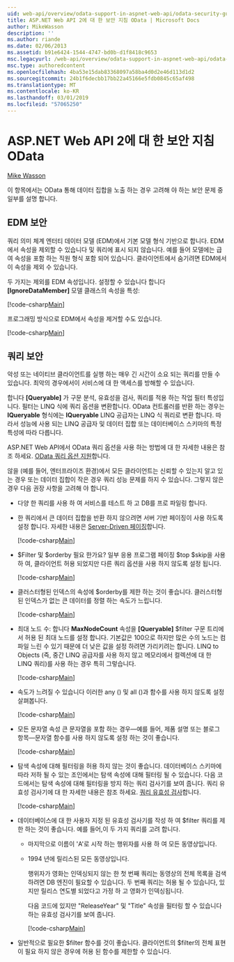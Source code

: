 ```yaml
---
uid: web-api/overview/odata-support-in-aspnet-web-api/odata-security-guidance
title: ASP.NET Web API 2에 대 한 보안 지침 OData | Microsoft Docs
author: MikeWasson
description: ''
ms.author: riande
ms.date: 02/06/2013
ms.assetid: b91e6424-1544-4747-bd0b-d1f8418c9653
msc.legacyurl: /web-api/overview/odata-support-in-aspnet-web-api/odata-security-guidance
msc.type: authoredcontent
ms.openlocfilehash: 4ba53e15dab83368097a58ba4d0d2e46d113d1d2
ms.sourcegitcommit: 24b1f6decbb17bb22a45166e5fdb0845c65af498
ms.translationtype: MT
ms.contentlocale: ko-KR
ms.lasthandoff: 03/01/2019
ms.locfileid: "57065250"
---
```

<a name="security-guidance-for-aspnet-web-api-2-odata"></a>ASP.NET Web API 2에 대 한 보안 지침 OData
====================
[Mike Wasson](https://github.com/MikeWasson)

이 항목에서는 OData 통해 데이터 집합을 노출 하는 경우 고려해 야 하는 보안 문제 중 일부를 설명 합니다.

## <a name="edm-security"></a>EDM 보안

쿼리 의미 체계 엔터티 데이터 모델 (EDM)에서 기본 모델 형식 기반으로 합니다. EDM에서 속성을 제외할 수 있습니다 및 쿼리에 표시 되지 않습니다. 예를 들어 모델에는 급여 속성을 포함 하는 직원 형식 포함 되어 있습니다. 클라이언트에서 숨기려면 EDM에서이 속성을 제외 수 있습니다.

두 가지는 제외를 EDM 속성입니다. 설정할 수 있습니다 합니다 **[IgnoreDataMember]** 모델 클래스의 속성을 특성:

[!code-csharp[Main](odata-security-guidance/samples/sample1.cs)]

프로그래밍 방식으로 EDM에서 속성을 제거할 수도 있습니다.

[!code-csharp[Main](odata-security-guidance/samples/sample2.cs)]

## <a name="query-security"></a>쿼리 보안

악성 또는 네이티브 클라이언트를 실행 하는 매우 긴 시간이 소요 되는 쿼리를 만들 수 있습니다. 최악의 경우에서이 서비스에 대 한 액세스를 방해할 수 있습니다.

합니다 **[Queryable]** 가 구문 분석, 유효성을 검사, 쿼리를 적용 하는 작업 필터 특성입니다. 필터는 LINQ 식에 쿼리 옵션을 변환합니다. OData 컨트롤러를 반환 하는 경우는 **IQueryable** 형식에는 **IQueryable** LINQ 공급자는 LINQ 식 쿼리로 변환 합니다. 따라서 성능에 사용 되는 LINQ 공급자 및 데이터 집합 또는 데이터베이스 스키마의 특정 특성에 따라 다릅니다.

ASP.NET Web API에서 OData 쿼리 옵션을 사용 하는 방법에 대 한 자세한 내용은 참조 하세요. [OData 쿼리 옵션 지원](supporting-odata-query-options.md)합니다.

않을 (예를 들어, 엔터프라이즈 환경)에서 모든 클라이언트는 신뢰할 수 있는지 알고 있는 경우 또는 데이터 집합이 작은 경우 쿼리 성능 문제를 하지 수 있습니다. 그렇지 않은 경우 다음 권장 사항을 고려해 야 합니다.

- 다양 한 쿼리를 사용 하 여 서비스를 테스트 하 고 DB를 프로 파일링 합니다.
- 한 쿼리에서 큰 데이터 집합을 반환 하지 않으려면 서버 기반 페이징이 사용 하도록 설정 합니다. 자세한 내용은 [Server-Driven 페이징](supporting-odata-query-options.md#server-paging)합니다. 

    [!code-csharp[Main](odata-security-guidance/samples/sample3.cs)]
- $Filter 및 $orderby 필요 한가요? 일부 응용 프로그램 페이징 $top $skip을 사용 하 여, 클라이언트 허용 되었지만 다른 쿼리 옵션을 사용 하지 않도록 설정 됩니다. 

    [!code-csharp[Main](odata-security-guidance/samples/sample4.cs)]
- 클러스터형된 인덱스의 속성에 $orderby를 제한 하는 것이 좋습니다. 클러스터형된 인덱스가 없는 큰 데이터를 정렬 하는 속도가 느립니다. 

    [!code-csharp[Main](odata-security-guidance/samples/sample5.cs)]
- 최대 노드 수: 합니다 **MaxNodeCount** 속성을 **[Queryable]** $filter 구문 트리에서 허용 된 최대 노드를 설정 합니다. 기본값은 100으로 하지만 많은 수의 노드는 컴파일 느린 수 있기 때문에 더 낮은 값을 설정 하려면 가리키려는 합니다. LINQ to Objects (즉, 중간 LINQ 공급자를 사용 하지 않고 메모리에서 컬렉션에 대 한 LINQ 쿼리)를 사용 하는 경우 특히 그렇습니다. 

    [!code-csharp[Main](odata-security-guidance/samples/sample6.cs)]
- 속도가 느려질 수 있습니다 이러한 any () 및 all ()과 함수를 사용 하지 않도록 설정 살펴봅니다. 

    [!code-csharp[Main](odata-security-guidance/samples/sample7.cs)]
- 모든 문자열 속성 큰 문자열을 포함 하는 경우&#8212;예를 들어, 제품 설명 또는 블로그 항목&#8212;문자열 함수를 사용 하지 않도록 설정 하는 것이 좋습니다. 

    [!code-csharp[Main](odata-security-guidance/samples/sample8.cs)]
- 탐색 속성에 대해 필터링을 허용 하지 않는 것이 좋습니다. 데이터베이스 스키마에 따라 저하 될 수 있는 조인에서는 탐색 속성에 대해 필터링 될 수 있습니다. 다음 코드에서는 탐색 속성에 대해 필터링을 방지 하는 쿼리 검사기를 보여 줍니다. 쿼리 유효성 검사기에 대 한 자세한 내용은 참조 하세요. [쿼리 유효성 검사](supporting-odata-query-options.md#query-validation)합니다. 

    [!code-csharp[Main](odata-security-guidance/samples/sample9.cs)]
- 데이터베이스에 대 한 사용자 지정 된 유효성 검사기를 작성 하 여 $filter 쿼리를 제한 하는 것이 좋습니다. 예를 들어,이 두 가지 쿼리를 고려 합니다. 

  - 마지막으로 이름이 'A'로 시작 하는 행위자를 사용 하 여 모든 동영상입니다.
  - 1994 년에 릴리스된 모든 동영상입니다.

    행위자가 영화는 인덱싱되지 않는 한 첫 번째 쿼리는 동영상의 전체 목록을 검색 하려면 DB 엔진이 필요할 수 있습니다. 두 번째 쿼리는 허용 될 수 있습니다, 있지만 릴리스 연도별 되었다고 가정 하 고 영화가 인덱싱됩니다.

    다음 코드에 있지만 "ReleaseYear" 및 "Title" 속성을 필터링 할 수 있습니다 하는 유효성 검사기를 보여 줍니다.

    [!code-csharp[Main](odata-security-guidance/samples/sample10.cs)]
- 일반적으로 필요한 $filter 함수를 것이 좋습니다. 클라이언트의 $filter의 전체 표현이 필요 하지 않은 경우에 허용 된 함수를 제한할 수 있습니다.
